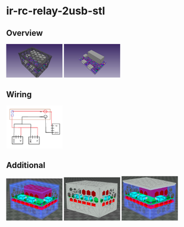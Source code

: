 # ir-rc-relay-2usb-stl

## Overview     
<img src="images/overview.png" width=30%> <img src="images/inner.png" width=30%>  

## Wiring  
<img src="images/wiring.png" width=30%>  

## Additional  
<img src="images/a.png" width=30%> <img src="images/b.png" width=30%> <img src="images/c.png" width=30%>
